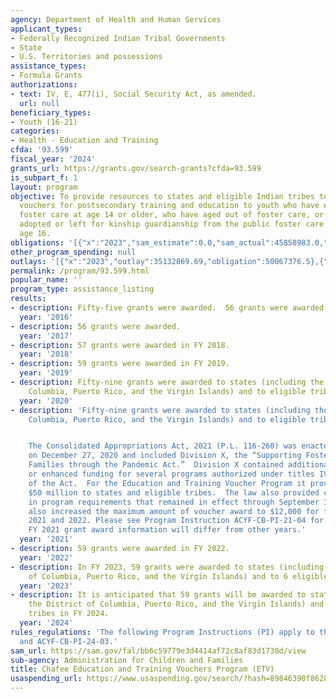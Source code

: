 ```yaml
---
agency: Department of Health and Human Services
applicant_types:
- Federally Recognized Indian Tribal Governments
- State
- U.S. Territories and possessions
assistance_types:
- Formula Grants
authorizations:
- text: IV, E, 477(i), Social Security Act, as amended.
  url: null
beneficiary_types:
- Youth (16-21)
categories:
- Health - Education and Training
cfda: '93.599'
fiscal_year: '2024'
grants_url: https://grants.gov/search-grants?cfda=93.599
is_subpart_f: 1
layout: program
objective: To provide resources to states and eligible Indian tribes to make available
  vouchers for postsecondary training and education to youth who have experienced
  foster care at age 14 or older, who have aged out of foster care, or who have been
  adopted or left for kinship guardianship from the public foster care system after
  age 16.
obligations: '[{"x":"2023","sam_estimate":0.0,"sam_actual":45858983.0,"usa_spending_actual":40473113.17},{"x":"2024","sam_estimate":0.0,"sam_actual":49291217.0,"usa_spending_actual":42866361.56},{"x":"2025","sam_estimate":0.0,"sam_actual":47533145.0,"usa_spending_actual":0.0}]'
other_program_spending: null
outlays: '[{"x":"2023","outlay":35132869.69,"obligation":50067376.5},{"x":"2024","outlay":2873682.27,"obligation":50088322.0},{"x":"2025","outlay":0.0,"obligation":0.0}]'
permalink: /program/93.599.html
popular_name: ''
program_type: assistance_listing
results:
- description: Fifty-five grants were awarded.  56 grants were awarded
  year: '2016'
- description: 56 grants were awarded.
  year: '2017'
- description: 57 grants were awarded in FY 2018.
  year: '2018'
- description: 59 grants were awarded in FY 2019.
  year: '2019'
- description: Fifty-nine grants were awarded to states (including the District of
    Columbia, Puerto Rico, and the Virgin Islands) and to eligible tribes.
  year: '2020'
- description: 'Fifty-nine grants were awarded to states (including the District of
    Columbia, Puerto Rico, and the Virgin Islands) and to eligible tribes.


    The Consolidated Appropriations Act, 2021 (P.L. 116-260) was enacted into law
    on December 27, 2020 and included Division X, the “Supporting Foster Youth and
    Families through the Pandemic Act.”  Division X contained additional, supplemental
    or enhanced funding for several programs authorized under titles IV-B and IV-E
    of the Act.  For the Education and Training Voucher Program it provided an additional
    $50 million to states and eligible tribes.  The law also provided certain flexibilities
    in program requirements that remained in effect through September 30, 2021.  It
    also increased the maximum amount of voucher award to $12,000 for fiscal years
    2021 and 2022. Please see Program Instruction ACYF-CB-PI-21-04 for more information.  Therefore,
    FY 2021 grant award information will differ from other years.'
  year: '2021'
- description: 59 grants were awarded in FY 2022.
  year: '2022'
- description: In FY 2023, 59 grants were awarded to states (including the District
    of Columbia, Puerto Rico, and the Virgin Islands) and to 6 eligible tribes.
  year: '2023'
- description: It is anticipated that 59 grants will be awarded to states (including
    the District of Columbia, Puerto Rico, and the Virgin Islands) and to 6 eligible
    tribes in FY 2024.
  year: '2024'
rules_regulations: 'The following Program Instructions (PI) apply to this program:  ACYF-CB-PI-24-02
  and ACYF-CB-PI-24-03.'
sam_url: https://sam.gov/fal/bb6c59779e3d4414af72c8af83d1730d/view
sub-agency: Administration for Children and Families
title: Chafee Education and Training Vouchers Program (ETV)
usaspending_url: https://www.usaspending.gov/search/?hash=89846390f862846eca2e9f7e2d1fc538
---
```

